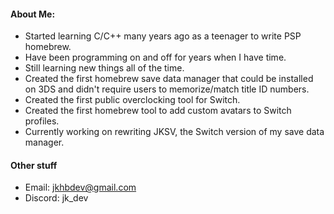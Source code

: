 #### About Me:
* Started learning C/C++ many years ago as a teenager to write PSP homebrew. 
* Have been programming on and off for years when I have time.
* Still learning new things all of the time.
* Created the first homebrew save data manager that could be installed on 3DS and didn't require users to memorize/match title ID numbers.
* Created the first public overclocking tool for Switch.
* Created the first homebrew tool to add custom avatars to Switch profiles.
* Currently working on rewriting JKSV, the Switch version of my save data manager.
#### Other stuff
* Email: jkhbdev@gmail.com
* Discord: jk_dev
